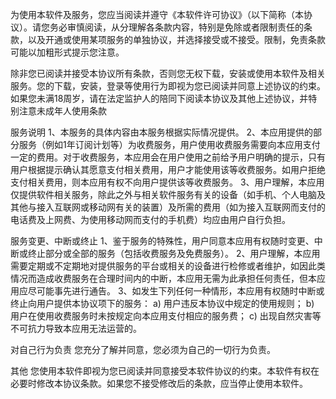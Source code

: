 
为使用本软件及服务，您应当阅读并遵守《本软件许可协议》（以下简称（本协议）。请您务必审慎阅读，从分理解各条款内容，特别是免除或者限制责任的条款，以及开通或使用某项服务的单独协议，并选择接受或不接受。限制，免责条款可能以加粗形式提示您注意。

除非您已阅读并接受本协议所有条款，否则您无权下载，安装或使用本软件及相关服务。您的下载，安装，登录等使用行为即视为您已阅读并同意上述协议的约束。 如果您未满18周岁，请在法定监护人的陪同下阅读本协议及其他上述协议，并特别注意未成年人使用条款

服务说明
1、本服务的具体内容由本服务根据实际情况提供。 2、本应用提供的部分服务（例如1年订阅计划等）为收费服务，用户使用收费服务需要向本应用支付一定的费用。对于收费服务，本应用会在用户使用之前给予用户明确的提示，只有用户根据提示确认其愿意支付相关费用，用户才能使用该等收费服务。如用户拒绝支付相关费用，则本应用有权不向用户提供该等收费服务。 3、用户理解，本应用仅提供软件相关服务，除此之外与相关软件服务有关的设备（如手机、个人电脑及其他与接入互联网或移动网有关的装置）及所需的费用（如为接入互联网而支付的电话费及上网费、为使用移动网而支付的手机费）均应由用户自行负担。

服务变更、中断或终止
1、鉴于服务的特殊性，用户同意本应用有权随时变更、中断或终止部分或全部的服务（包括收费服务及免费服务）。 2、用户理解，本应用需要定期或不定期地对提供服务的平台或相关的设备进行检修或者维护，如因此类情况而造成收费服务在合理时间内的中断，本应用无需为此承担任何责任，但本应用应尽可能事先进行通告。 3、如发生下列任何一种情形，本应用有权随时中断或终止向用户提供本协议项下的服务： a) 用户违反本协议中规定的使用规则； b) 用户在使用收费服务时未按规定向本应用支付相应的服务费； c) 出现自然灾害等不可抗力导致本应用无法运营的。

对自己行为负责
您充分了解并同意，您必须为自己的一切行为负责。

其他
您使用本软件即视为您已阅读并同意接受本软件协议的约束。本软件有权在必要时修改本协议条款。如果您不接受修改后的条款，应当停止使用本软件。
